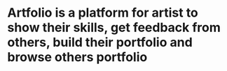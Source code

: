 # Artfolio is a platform for artist to show their skills, get feedback from others, build their portfolio and browse others portfolio
